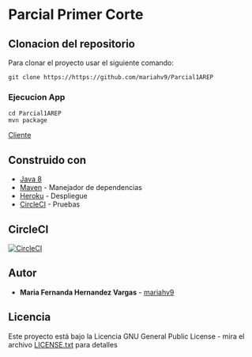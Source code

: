 # Parcial Primer Corte


## Clonacion del repositorio 

Para clonar el proyecto usar el siguiente comando:

```
git clone https://https://github.com/mariahv9/Parcial1AREP
```

### Ejecucion App

```
cd Parcial1AREP
mvn package 
```

[Cliente](https://github.com/mariahv9/ParcialClientArep)

## Construido con 

* [Java 8](https://www.java.com/es/about/whatis_java.jsp)
* [Maven](https://maven.apache.org/) - Manejador de dependencias
* [Heroku](https://dashboard.heroku.com/) - Despliegue
* [CircleCI](https://circleci.com/) - Pruebas

## CircleCI

[![CircleCI](https://circleci.com/gh/mariahv9/Parcial1AREP.svg?style=svg&circle-token=fa8c51f3bedd926b133267148a5e3c22e1617f4a)](https://app.circleci.com/pipelines/github/mariahv9/Parcial1AREP)


## Autor

* **Maria Fernanda Hernandez Vargas** - [mariahv9](https://github.com/mariahv9)


## Licencia

Este proyecto está bajo la Licencia GNU General Public License - mira el archivo [LICENSE.txt](LICENSE.txt) para detalles

